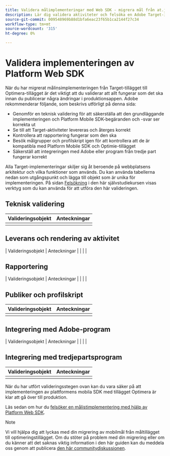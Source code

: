```yaml
---
title: Validera målimplementeringar med Web SDK - migrera mål från at.js 2.x till Web SDK
description: Lär dig validera aktiviteter och felsöka en Adobe Target-implementering med Adobe Experience Platform Web SDK.
source-git-commit: 009548969b88d1bfa6eac23f65b1ca2144f27c34
workflow-type: tm+mt
source-wordcount: '315'
ht-degree: 0%

---
```


# Validera implementeringen av Platform Web SDK

När du har migrerat målinsimplementeringen från Target-tillägget till Optimera-tillägget är det viktigt att du validerar att allt fungerar som det ska innan du publicerar några ändringar i produktionsappen. Adobe rekommenderar följande, som beskrivs utförligt på denna sida:

* Genomför en teknisk validering för att säkerställa att den grundläggande implementeringen och Platform Mobile SDK-begäranden och -svar ser korrekta ut
* Se till att Target-aktiviteter levereras och återges korrekt
* Kontrollera att rapportering fungerar som den ska
* Besök målgrupper och profilskript igen för att kontrollera att de är kompatibla med Platform Mobile SDK och Optimie-tillägget
* Säkerställ att integreringen med Adobe eller program från tredje part fungerar korrekt

Alla Target-implementeringar skiljer sig åt beroende på webbplatsens arkitektur och vilka funktioner som används. Du kan använda tabellerna nedan som utgångspunkt och lägga till objekt som är unika för implementeringen. På sidan [Felsökning](debugging.md) i den här självstudiekursen visas verktyg som du kan använda för att utföra den här valideringen.

## Teknisk validering

| Valideringsobjekt | Anteckningar |
|---|---|
| | |


## Leverans och rendering av aktivitet

| Valideringsobjekt | Anteckningar |
| | |

## Rapportering

| Valideringsobjekt | Anteckningar |
| | |

## Publiker och profilskript

| Valideringsobjekt | Anteckningar |
|---|---|
| | |

## Integrering med Adobe-program

| Valideringsobjekt | Anteckningar |
| | |

## Integrering med tredjepartsprogram

| Valideringsobjekt | Anteckningar |
|---|---|
| | |

När du har utfört valideringsstegen ovan kan du vara säker på att implementeringen av plattformens mobila SDK med tillägget Optimera är klar att gå över till produktion.

Läs sedan om hur du [felsöker en målistimplementering med hjälp av Platform Web SDK](debugging.md).

>[!NOTE]
>
>Vi vill hjälpa dig att lyckas med din migrering av mobilmål från måltillägget till optimeringstillägget. Om du stöter på problem med din migrering eller om du känner att det saknas viktig information i den här guiden kan du meddela oss genom att publicera [den här communitydiskussionen](https://experienceleaguecommunities.adobe.com/t5/adobe-experience-platform-data/tutorial-discussion-migrate-target-from-at-js-to-web-sdk/m-p/575587#M463).
